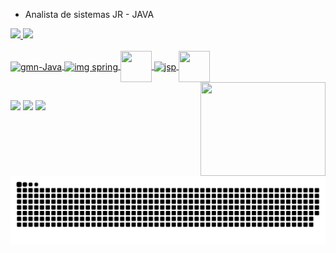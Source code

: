 
- Analista de sistemas JR - JAVA

 <div>
  <a href="https://github.com/gmn-95">
  <img height="180em" src="https://github-readme-stats.vercel.app/api?username=gmn-95&show_icons=true&theme=blue-green&include_all_commits=true&count_private=true"/>
  <img height="179em" src="https://github-readme-stats.vercel.app/api/top-langs/?username=gmn-95&layout=compact&langs_count=7&theme=blue-green"/>
</div>
  <div style="display: inline_block"><br>
  <img align="center" alt="gmn-Java" height="55" width="55" src="https://cdn.jsdelivr.net/gh/devicons/devicon/icons/java/java-original-wordmark.svg">
   
   <img align="center" alt="img spring" height="50" width="50" src="https://cdn.jsdelivr.net/gh/devicons/devicon/icons/spring/spring-original.svg" />
   
   
   <img align="center" height="50" width="50" src="https://cdn.jsdelivr.net/gh/devicons/devicon/icons/git/git-original.svg" />
          
   
   <img align="center" alt="jsp" height="50" width="50" src="https://user-images.githubusercontent.com/80294306/166163129-01edad79-a6e6-4d8c-ba70-f72f0601d772.png">
   
   
   <img align="center" height="50" width="50" src="https://cdn.jsdelivr.net/gh/devicons/devicon/icons/gitlab/gitlab-original-wordmark.svg" />
          
   

  <img align="right" alt="" height="150" width="200" src="https://camo.githubusercontent.com/4c8d92806e3c2322a2c390ffa0019c1d6f78a4d82108aa6946863ae362a763c8/68747470733a2f2f69322e77702e636f6d2f616c6c68746163636573732e696e666f2f77702d636f6e74656e742f75706c6f6164732f323031382f30332f70726f6772616d6d696e672e6769663f6669743d313238312532433731362673736c3d31">
  
</div>
  
  ##
  
  <div> 
  <a href="https://www.instagram.com/gmn_95/" target="_blank"><img src="https://img.shields.io/badge/-Instagram-%23E4405F?style=for-the-badge&logo=instagram&logoColor=white" target="_blank"></a>
 <a href="https://discord.com/channels/Gustavo.Macedo#4172" target="_blank"><img src="https://img.shields.io/badge/Discord-7289DA?style=for-the-badge&logo=discord&logoColor=white" target="_blank"></a> 
  <a href="https://www.linkedin.com/in/gustavo-macedo-do-nascimento-86a6341aa/" target="_blank"><img src="https://img.shields.io/badge/-LinkedIn-%230077B5?style=for-the-badge&logo=linkedin&logoColor=white" target="_blank"></a> 
 
  ![Snake animation](https://github.com/gmn-95/gmn-95/blob/output/github-contribution-grid-snake.svg)
 
</div>
